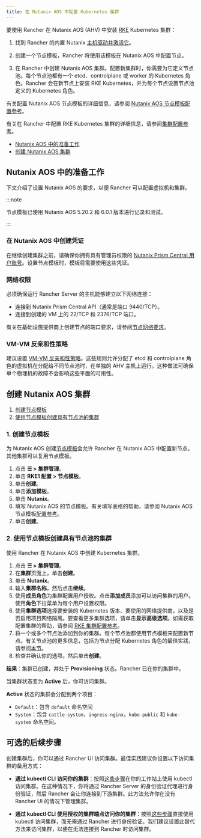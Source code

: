 ```yaml
---
title: 在 Nutanix AOS 中配置 Kubernetes 集群
---
```


要使用 Rancher 在 Nutanix AOS (AHV) 中安装 [RKE](https://rancher.com/docs/rke/latest/en/) Kubernetes 集群：

1. 找到 Rancher 的内置 Nutanix [主机驱动并激活它](../../../rancher-admin/global-configuration/provisioning-drivers/manage-node-drivers.md#激活停用主机驱动)。

1. 创建一个节点模板，Rancher 将使用该模板在 Nutanix AOS 中配置节点。

1. 在 Rancher 中创建 Nutanix AOS 集群。配置新集群时，你需要为它定义节点池。每个节点池都有一个 etcd、controlplane 或 worker 的 Kubernetes 角色。Rancher 会在新节点上安装 RKE Kubernetes，并为每个节点设置节点池定义的 Kubernetes 角色。

有关配置 Nutanix AOS 节点模板的详细信息，请参阅 [Nutanix AOS 节点模板配置参考](node-template-configuration.md)。

有关在 Rancher 中配置 RKE Kubernetes 集群的详细信息，请参阅[集群配置参考](../../configuration/rke1.md)。

- [Nutanix AOS 中的准备工作](#nutanix-aos-中的准备工作)
- [创建 Nutanix AOS 集群](#创建-nutanix-aos-集群)

## Nutanix AOS 中的准备工作

下文介绍了设置 Nutanix AOS 的要求，以便 Rancher 可以配置虚拟机和集群。

:::note

节点模板已使用 Nutanix AOS 5.20.2 和 6.0.1 版本进行记录和测试。

:::

### 在 Nutanix AOS 中创建凭证

在继续创建集群之前，请确保你拥有具有管理员权限的 [Nutanix Prism Central 用户账号](https://portal.nutanix.com/page/documents/details?targetId=Nutanix-Security-Guide-v6_0:wc-user-create-wc-t.html)。设置节点模板时，模板将需要使用这些凭证。

### 网络权限

必须确保运行 Rancher Server 的主机能够建立以下网络连接：

- 连接到 Nutanix Prism Central API（通常是端口 9440/TCP）。
- 连接到创建的 VM 上的 22/TCP 和 2376/TCP 端口。

有关在基础设施提供商上创建节点的端口要求，请参阅[节点网络要求](../../node-requirements.md#网络要求)。

### VM-VM 反亲和性策略

建议设置 [VM-VM 反亲和性策略](https://portal.nutanix.com/page/documents/details?targetId=AHV-Admin-Guide-v6_1:ahv-vm-anti-affinity-t.html)。这些规则允许分配了 etcd 和 controlplane 角色的虚拟机在分配给不同节点池时，在单独的 AHV 主机上运行。这种做法可确保单个物理机的故障不会影响这些平面的可用性。

## 创建 Nutanix AOS 集群

1. [创建节点模板](#1-创建节点模板)
2. [使用节点模板创建具有节点池的集群](#2-使用节点模板创建具有节点池的集群)

### 1. 创建节点模板

为 Nutanix AOS 创建[节点模板](../infra-providers.md#节点模板)会允许 Rancher 在 Nutanix AOS 中配置新节点。其他集群可以复用节点模板。

1. 点击 **☰ > 集群管理**。
1. 单击 **RKE1 配置 > 节点模板**。
1. 单击**创建**。
1. 单击**添加模板**。
1. 单击 **Nutanix**。
1. 填写 Nutanix AOS 的节点模板。有关填写表格的帮助，请参阅 Nutanix AOS 节点模板[配置参考](node-template-configuration.md)。
1. 单击**创建**。

### 2. 使用节点模板创建具有节点池的集群

使用 Rancher 在 Nutanix AOS 中创建 Kubernetes 集群。

1. 点击 **☰ > 集群管理**。
1. 在**集群**页面上，单击**创建**。
1. 单击 **Nutanix**。
1. 输入**集群名称**，然后点击**继续**。
1. 使用**成员角色**为集群配置用户授权。点击**添加成员**添加可以访问集群的用户。使用**角色**下拉菜单为每个用户设置权限。
1. 使用**集群选项**选择要安装的 Kubernetes 版本、要使用的网络提供商，以及是否启用项目网络隔离。要查看更多集群选项，请单击**显示高级选项**。如需获取配置集群的帮助，请参阅 [RKE 集群配置参考](../../configuration/rke1.md)。
1. 将一个或多个节点池添加到你的集群。每个节点池都使用节点模板来配置新节点。有关节点池的更多信息，包括为节点分配 Kubernetes 角色的最佳实践，请参阅[本节](../infra-providers.md#节点池)。
1. 检查并确认你的选项。然后单击**创建**。

**结果**：集群已创建，并处于 **Provisioning** 状态。Rancher 已在你的集群中。

当集群状态变为 **Active** 后，你可访问集群。

**Active** 状态的集群会分配到两个项目：

- `Default`：包含 `default` 命名空间
- `System`：包含 `cattle-system`，`ingress-nginx`，`kube-public` 和 `kube-system` 命名空间。

## 可选的后续步骤

创建集群后，你可以通过 Rancher UI 访问集群。最佳实践建议你设置以下访问集群的备用方式：

- **通过 kubectl CLI 访问你的集群**：按照[这些步骤](../../../cluster-admin/manage-clusters/access-clusters/use-kubectl-and-kubeconfig.md#在工作站使用-kubectl-访问集群)在你的工作站上使用 kubectl 访问集群。在这种情况下，你将通过 Rancher Server 的身份验证代理进行身份验证，然后 Rancher 会让你连接到下游集群。此方法允许你在没有 Rancher UI 的情况下管理集群。

- **通过 kubectl CLI 使用授权的集群端点访问你的集群**：按照[这些步骤](../../../cluster-admin/manage-clusters/access-clusters/use-kubectl-and-kubeconfig.md#直接使用下游集群进行身份验证)直接使用 kubectl 访问集群，而无需通过 Rancher 进行身份验证。我们建议设置此替代方法来访问集群，以便在无法连接到 Rancher 时访问集群。